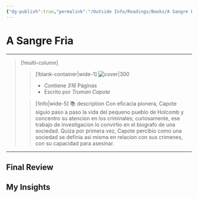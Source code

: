 ```yaml
---
{"dg-publish":true,"permalink":"/Outside Info/Readings/Books/A Sangre Fria/","title":"A Sangre Fria","updated":"2023-11-20T19:34:11.340-05:00"}
---
```



# A Sangre Fria

- - -
> [!multi-column]
> 
> > [!blank-container|wide-1]
> > ![cover|300]()
> >- Contiene *316* Páginas
> >- Escrito por *Truman Capote*
> 
> > [!info|wide-5] 📚 description
> > Con eficacia pionera, Capote siguio paso a paso la vida del pequeno pueblo de Holcomb y concentro su atencion en los criminales; curiosamente, ese trabajo de investigacion lo convirtio en el biografo de una sociedad. Quiza por primera vez, Capote percibio como una sociedad se definia asi misma en relacion con sus crimenes, con su capacidad para asesinar.
> 

- - -

## Final Review

## My Insights
